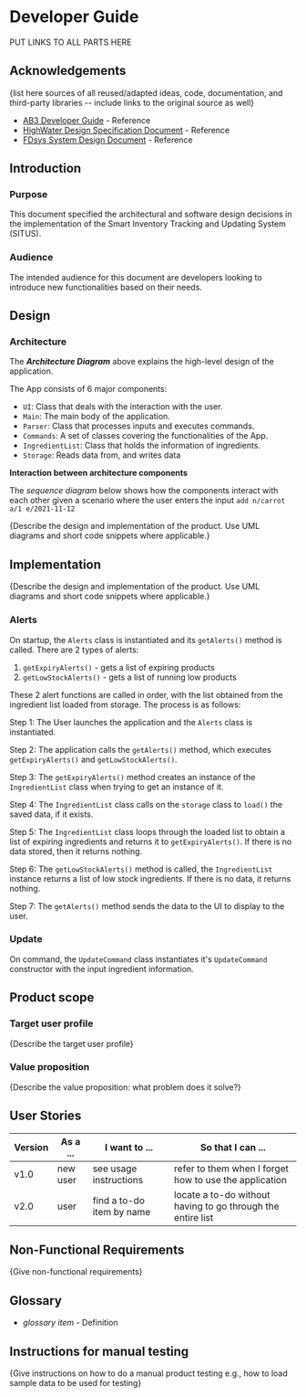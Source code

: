 # Developer Guide

PUT LINKS TO ALL PARTS HERE

## Acknowledgements

{list here sources of all reused/adapted ideas, code, documentation, and third-party libraries -- include links to the original source as well}
* [AB3 Developer Guide](https://se-education.org/addressbook-level3/DeveloperGuide.html) - Reference
* [HighWater Design Specification Document](http://www.cci.drexel.edu/seniordesign/2016_2017/HighWater/HighWaterDesignDocument.pdf) - Reference
* [FDsys System Design Document](https://www.govinfo.gov/media/FDsys_Architecture.pdf) - Reference

## Introduction

### Purpose
This document specified the architectural and software design decisions in the implementation of the Smart Inventory
Tracking and Updating System (SITUS).

### Audience
The intended audience for this document are developers looking to introduce new functionalities based on their needs.


## Design

### Architecture

The **_Architecture Diagram_** above explains the high-level design of the application.

The App consists of 6 major components:
* `UI`: Class that deals with the interaction with the user.
* `Main`: The main body of the application.
* `Parser`: Class that processes inputs and executes commands.
* `Commands`: A set of classes covering the functionalities of the App.
* `IngredientList`: Class that holds the information of ingredients.
* `Storage`: Reads data from, and writes data

**Interaction between architecture components**

The _sequence diagram_ below shows how the components interact with each other given a scenario where the user 
enters the input `add n/carrot a/1 e/2021-11-12`





{Describe the design and implementation of the product. Use UML diagrams and short code snippets where applicable.}

## Implementation

{Describe the design and implementation of the product. Use UML diagrams and short code snippets where applicable.}

### Alerts

On startup, the `Alerts` class is instantiated and its `getAlerts()` method is called. There are 2 types of alerts:

1. `getExpiryAlerts()` - gets a list of expiring products 
2. `getLowStockAlerts()` - gets a list of running low products

These 2 alert functions are called in order, with the list obtained from the ingredient list loaded from storage. The process is as follows:

Step 1: The User launches the application and the `Alerts` class is instantiated.

Step 2: The application calls the `getAlerts()` method, which executes `getExpiryAlerts()` and `getLowStockAlerts()`.

Step 3: The `getExpiryAlerts()` method creates an instance of the `IngredientList` class when trying to get an instance of it.

Step 4: The `IngredientList` class calls on the `storage` class to `load()` the saved data, if it exists.

Step 5: The `IngredientList` class loops through the loaded list to obtain a list of expiring ingredients and returns it to `getExpiryAlerts()`. If there is no data stored, then it returns nothing.

Step 6: The `getLowStockAlerts()` method is called, the `IngredientList` instance returns a list of low stock ingredients. If there is no data, it returns nothing.

Step 7: The `getAlerts()` method sends the data to the UI to display to the user.

### Update

On command, the `UpdateCommand` class instantiates it's `UpdateCommand` constructor with the input ingredient information.




## Product scope
### Target user profile

{Describe the target user profile}

### Value proposition

{Describe the value proposition: what problem does it solve?}

## User Stories

|Version| As a ... | I want to ... | So that I can ...|
|--------|----------|---------------|------------------|
|v1.0|new user|see usage instructions|refer to them when I forget how to use the application|
|v2.0|user|find a to-do item by name|locate a to-do without having to go through the entire list|

## Non-Functional Requirements

{Give non-functional requirements}

## Glossary

* *glossary item* - Definition

## Instructions for manual testing

{Give instructions on how to do a manual product testing e.g., how to load sample data to be used for testing}
